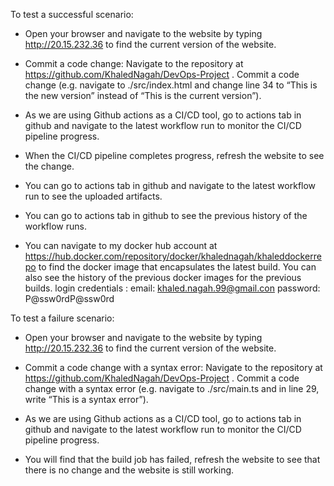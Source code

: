 To test a successful scenario:
- Open your browser and navigate to the website by typing http://20.15.232.36 to find the current version of the website.

- Commit a code change:
Navigate to the repository at https://github.com/KhaledNagah/DevOps-Project . Commit a code change (e.g. navigate to ./src/index.html and change line 34 to “This is the new version” instead of “This is the current version”).

- As we are using Github actions as a CI/CD tool, go to actions tab in github and navigate to the latest workflow run to monitor the CI/CD pipeline progress.

- When the CI/CD pipeline completes progress, refresh the website to see the change.

- You can go to actions tab in github and navigate to the latest workflow run to see the uploaded artifacts.

- You can go to actions tab in github to see the previous history of the workflow runs.

- You can navigate to my docker hub account at https://hub.docker.com/repository/docker/khalednagah/khaleddockerrepo to find the docker image that encapsulates the latest build. You can also see the history of the previous docker images for the previous builds.
login credentials :
email: khaled.nagah.99@gmail.con
password: P@ssw0rdP@ssw0rd 


To test a failure scenario:

- Open your browser and navigate to the website by typing http://20.15.232.36 to find the current version of the website.

- Commit a code change with a syntax error:
Navigate to the repository at https://github.com/KhaledNagah/DevOps-Project . Commit a code change with a syntax error (e.g. navigate to ./src/main.ts and in line 29, write “This is a syntax error”).

- As we are using Github actions as a CI/CD tool, go to actions tab in github and navigate to the latest workflow run to monitor the CI/CD pipeline progress.

- You will find that the build job has failed, refresh the website to see that there is no change and the website is still working.
